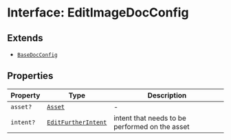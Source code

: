 # Interface: EditImageDocConfig

## Extends

- [`BaseDocConfig`](../../../DesignConfig.types/interfaces/BaseDocConfig.md)

## Properties

| Property | Type | Description |
| ------ | ------ | ------ |
| `asset?` | [`Asset`](../../../Asset.types/type-aliases/Asset.md) | - |
| `intent?` | [`EditFurtherIntent`](../../../ExportConfig.types/enumerations/EditFurtherIntent.md) | intent that needs to be performed on the asset |
